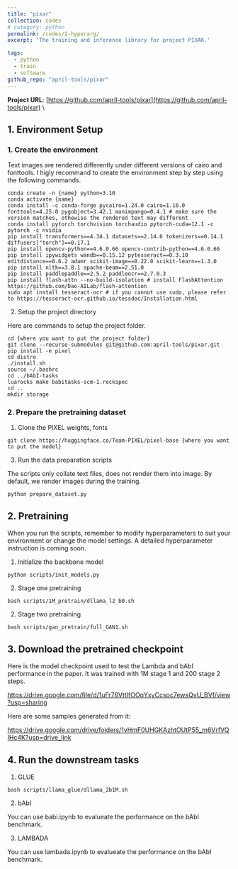 ```yaml
---
title: "pixar"
collection: codes
# category: python
permalink: /codes/2-hyperarg/
excerpt: 'The training and inference library for project PIXAR.'

tags:
  - python
  - train
  - software
github_repo: "april-tools/pixar"
---
```


**Project URL**: [https://github.com/april-tools/pixar](https://github.com/april-tools/pixar) \

## 1. Environment Setup

### 1. Create the environment

Text images are rendered differently under different versions of cairo and fonttools. I higly recommand to create the environment step by step using the following commands.

```
conda create -n {name} python=3.10
conda activate {name}
conda install -c conda-forge pycairo=1.24.0 cairo=1.16.0 fonttools=4.25.0 pygobject=3.42.1 manimpango=0.4.1 # make sure the version matches, othewise the rendered text may different
conda install pytorch torchvision torchaudio pytorch-cuda=12.1 -c pytorch -c nvidia
pip install transformers==4.34.1 datasets==2.14.6 tokenizers==0.14.1 diffusers["torch"]==0.17.1
pip install opencv-python==4.6.0.66 opencv-contrib-python==4.6.0.66
pip install ipywidgets wandb==0.15.12 pytesseract==0.3.10 editdistance==0.6.2 adamr scikit-image==0.22.0 scikit-learn==1.3.0
pip install nltk==3.8.1 apache-beam==2.51.0
pip install paddlepaddle==2.5.2 paddleocr==2.7.0.3
pip install flash-attn --no-build-isolation # install FlashAttention https://github.com/Dao-AILab/flash-attention
sudo apt install tesseract-ocr # if you cannot use sudo, please refer to https://tesseract-ocr.github.io/tessdoc/Installation.html
```

2. Setup the project directory

Here are commands to setup the project folder.

```
cd {where you want to put the project folder}
git clone --recurse-submodules git@github.com:april-tools/pixar.git
pip install -e pixel
cd distro
./install.sh
source ~/.bashrc
cd ../bAbI-tasks
luarocks make babitasks-scm-1.rockspec
cd ..
mkdir storage
```

### 2. Prepare the pretraining dataset

1. Clone the PIXEL weights, fonts

```
git clone https://huggingface.co/Team-PIXEL/pixel-base {where you want to put the model}
```

3. Run the data preparation scripts

The scripts only collate text files, does not render them into image. By default, we render images during the training.

```
python prepare_dataset.py
```

## 2. Pretraining

When you run the scripts, remember to modify hyperparameters to suit your environment or change the model settings. A detailed hyperparameter instruction is coming soon.

1. Initialize the backbone model

```
python scripts/init_models.py
```

2. Stage one pretraining


```
bash scripts/1M_pretrain/dllama_l2_b0.sh
```

2. Stage two pretraining

```
bash scripts/gan_pretrain/full_GAN1.sh
```

## 3. Download the pretrained checkpoint

Here is the model checkpoint used to test the Lambda and bAbI performance in the paper. It was trained with 1M stage 1 and 200 stage 2 steps.

[https://drive.google.com/file/d/1uFr78VttIfOOqYxyCcsoc7ewsQvU_BVf/view?usp=sharing
](https://drive.google.com/file/d/1ngfKBmCL_nEa2om9ifJHOaf4SDKQ-eMP/view?usp=drive_link)

Here are some samples generated from it: 

https://drive.google.com/drive/folders/1vHmF0UHGKAzhtOUtP55_m6VrfVQIHc4K?usp=drive_link

## 4. Run the downstream tasks

1. GLUE

```
bash scripts/llama_glue/dllama_2b1M.sh
```

2. bAbI

You can use babi.ipynb to evalueate the performance on the bAbI benchmark.


3. LAMBADA

You can use lambada.ipynb to evalueate the performance on the bAbI benchmark.


